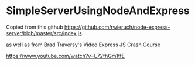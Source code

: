 # SimpleServerUsingNodeAndExpress

Copied from this github https://github.com/rwieruch/node-express-server/blob/master/src/index.js

as well as from Brad Traversy's Video Express JS Crash Course

https://www.youtube.com/watch?v=L72fhGm1tfE


